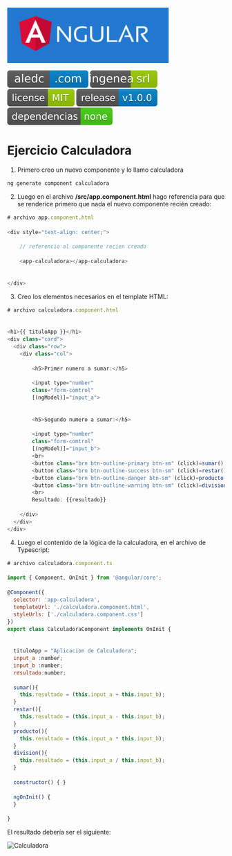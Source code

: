![Angular](https://github.com/aledc7/Angular/blob/master/resources/angular.png?raw=true)


[![aledc.tk](https://github.com/aledc7/Scrum-Certification/blob/master/recursos/aledc.com.svg)](https://aledc.tk)
[![ingenea.com.ar](https://github.com/aledc7/Scrum-Certification/blob/master/recursos/ingenea.svg)](http://ingenea.com.ar)
[![License](https://github.com/aledc7/Scrum-Certification/blob/master/recursos/mit-license.svg)](https://aledc.com)
[![GitHub release](https://github.com/aledc7/Scrum-Certification/blob/master/recursos/release.svg)](https://aledc.com)
[![Dependencies](https://github.com/aledc7/Scrum-Certification/blob/master/recursos/dependencias-none.svg)](https://aledc.com)

# Ejercicio Calculadora


1.  Primero creo un nuevo componente y lo llamo calculadora
```js
ng generate component calculadora
````

2. Luego en el archivo __/src/app.component.html__  hago referencia para que se renderice primero que nada el nuevo componente recién creado:


```js
# archivo app.component.html

<div style="text-align: center;">
    
    // referencio al componente recien creado
    
    <app-calculadora></app-calculadora>
    
    
</div>

````
3. Creo los elementos necesarios en el template HTML:

```js
# archivo calculadora.component.html


<h1>{{ tituloApp }}</h1>
<div class="card">
  <div class="row">
    <div class="col">

        <h5>Primer numero a sumar:</h5>

        <input type="number"
        class="form-comtrol"
        [(ngModel)]="input_a">


        <h5>Segundo numero a sumar:</h5>

        <input type="number"
        class="form-comtrol"
        [(ngModel)]="input_b">
        <br>
        <button class="brn btn-outline-primary btn-sm" (click)=sumar()  >sumar</button>
        <button class="brn btn-outline-success btn-sm" (click)=restar()  >restar</button>
        <button class="brn btn-outline-danger btn-sm" (click)=producto()  >producto</button>
        <button class="brn btn-outline-warning btn-sm" (click)=division()  >division</button>
        <br>
        Resultado: {{resultado}}

    </div>
  </div>
</div>


````

4. Luego el contenido de la lógica de la calculadora, en el archivo de Typescript:
```js
# archivo calculadora.component.ts

import { Component, OnInit } from '@angular/core';

@Component({
  selector: 'app-calculadora',
  templateUrl: './calculadora.component.html',
  styleUrls: ['./calculadora.component.css']
})
export class CalculadoraComponent implements OnInit {


  tituloApp = "Aplicacion de Calculadora";
  input_a :number;
  input_b :number;
  resultado:number;

  sumar(){
    this.resultado = (this.input_a + this.input_b);
  }
  restar(){
    this.resultado = (this.input_a - this.input_b);
  }
  producto(){
    this.resultado = (this.input_a * this.input_b);
  }
  division(){
    this.resultado = (this.input_a / this.input_b);
  }

  constructor() { }

  ngOnInit() {
  }

}
````

El resultado debería ser el siguiente:   

![Calculadora](https://github.com/aledc7/Angular/blob/master/resources/calculadora.png?raw=true)





